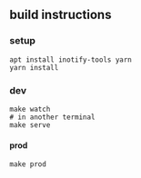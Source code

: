 ## build instructions
### setup

    apt install inotify-tools yarn
    yarn install

### dev

    make watch
    # in another terminal
    make serve

#### prod

    make prod
